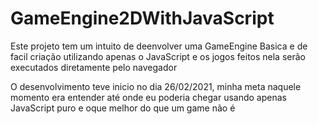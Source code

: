 # GameEngine2DWithJavaScript

<p>Este projeto tem um intuito de deenvolver uma GameEngine Basica e de facil criação utilizando apenas o JavaScript e os jogos feitos nela serão executados diretamente pelo navegador</p>

<p>O desenvolvimento teve inicio no dia 26/02/2021, minha meta naquele momento era entender até onde eu poderia chegar usando apenas JavaScript puro e oque melhor do que um game não é</p>
